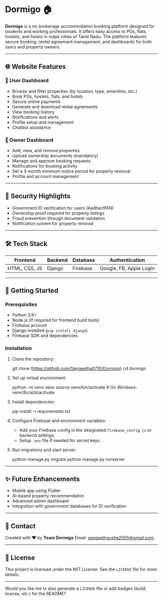 # Dormigo 🏠

**Dormigo** is a no-brokerage accommodation booking platform designed for students and working professionals. It offers easy access to PGs, flats, hostels, and hotels in major cities of Tamil Nadu. The platform features secure booking, rental agreement management, and dashboards for both users and property owners.

---

## 🌐 Website Features

### 👤 User Dashboard
- Browse and filter properties (by location, type, amenities, etc.)
- Book PGs, hostels, flats, and hotels
- Secure online payments
- Generate and download rental agreements
- View booking history
- Notifications and alerts
- Profile setup and management
- Chatbot assistance

### 🏢 Owner Dashboard
- Add, view, and remove properties
- Upload ownership documents (mandatory)
- Manage and approve booking requests
- Notifications for booking activity
- Set a 3-month minimum notice period for property removal
- Profile and account management

---

## 🔐 Security Highlights
- Government ID verification for users (Aadhar/PAN)
- Ownership proof required for property listings
- Fraud prevention through document validation
- Notification system for property removal

---

## 🛠️ Tech Stack

| Frontend       | Backend      | Database    | Authentication  |
|----------------|--------------|-------------|------------------|
| HTML, CSS, JS  | Django       | Firebase    | Google, FB, Apple Login |

---

## 🏁 Getting Started

### Prerequisites
- Python 3.8+
- Node.js (if required for frontend build tools)
- Firebase account
- Django installed (`pip install django`)
- Firebase SDK and dependencies

### Installation
1. Clone the repository:

   git clone (https://github.com/Sangeetha0710/Dormigo)
   cd dormigo


2. Set up virtual environment:

  
   python -m venv venv
   source venv/bin/activate  # On Windows: venv\Scripts\activate
  

3. Install dependencies:

  
   pip install -r requirements.txt
  

4. Configure Firebase and environment variables:

   * Add your Firebase config in the designated `firebase_config.js` or backend settings.
   * Setup `.env` file if needed for secret keys.

5. Run migrations and start server:

   
   python manage.py migrate
   python manage.py runserver


---

## ✨ Future Enhancements

* Mobile app using Flutter
* AI-based property recommendation
* Advanced admin dashboard
* Integration with government databases for ID verification


---

## 📧 Contact

Created with ❤️ by **Team Dormigo**
Email: sangeethausha2005@gmail.com


---

## 📝 License

This project is licensed under the MIT License. See the `LICENSE` file for more details.

---

Would you like me to also generate a `LICENSE` file or add badges (build, license, etc.) for the README?

